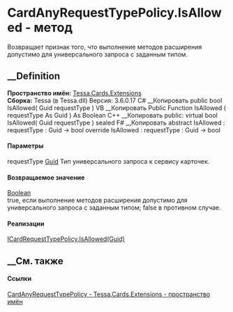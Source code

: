 # CardAnyRequestTypePolicy.IsAllowed - метод
Возвращает признак того, что выполнение методов расширения допустимо для
универсального запроса с заданным типом.
##  __Definition
 **Пространство имён:** [Tessa.Cards.Extensions](N_Tessa_Cards_Extensions.htm)  
 **Сборка:** Tessa (в Tessa.dll) Версия: 3.6.0.17
C# __Копировать
     public bool IsAllowed(
    	Guid requestType
    )
VB __Копировать
     Public Function IsAllowed ( 
    	requestType As Guid
    ) As Boolean
C++ __Копировать
     public:
    virtual bool IsAllowed(
    	Guid requestType
    ) sealed
F# __Копировать
     abstract IsAllowed : 
            requestType : Guid -> bool 
    override IsAllowed : 
            requestType : Guid -> bool 
#### Параметры
requestType [Guid](https://learn.microsoft.com/dotnet/api/system.guid)
    Тип универсального запроса к сервису карточек.
#### Возвращаемое значение
[Boolean](https://learn.microsoft.com/dotnet/api/system.boolean)  
true, если выполнение методов расширения допустимо для универсального запроса
с заданным типом; false в противном случае.
#### Реализации
[ICardRequestTypePolicy.IsAllowed(Guid)](M_Tessa_Cards_Extensions_ICardRequestTypePolicy_IsAllowed.htm)  
##  __См. также
#### Ссылки
[CardAnyRequestTypePolicy -
](T_Tessa_Cards_Extensions_CardAnyRequestTypePolicy.htm)
[Tessa.Cards.Extensions - пространство имён](N_Tessa_Cards_Extensions.htm)
